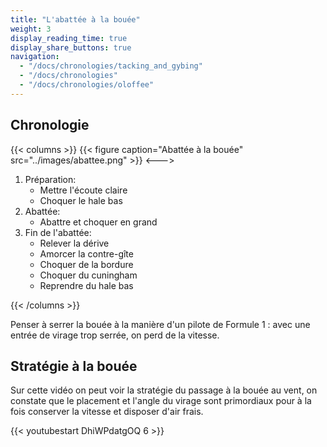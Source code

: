 ```yaml
---
title: "L'abattée à la bouée"
weight: 3
display_reading_time: true
display_share_buttons: true
navigation:
  - "/docs/chronologies/tacking_and_gybing"
  - "/docs/chronologies"
  - "/docs/chronologies/oloffee"
---
```

## Chronologie
{{< columns >}}
{{< figure caption="Abattée à la bouée" src="../images/abattee.png" >}}
<--->

1. Préparation:
    * Mettre l'écoute claire
    * Choquer le hale bas
2. Abattée:
    * Abattre et choquer en grand
3. Fin de l'abattée:
    * Relever la dérive
    * Amorcer la contre-gîte
    * Choquer de la bordure
    * Choquer du cuningham
    * Reprendre du hale bas

{{< /columns >}}

Penser à serrer la bouée à la manière d'un pilote de Formule 1 : avec une entrée de virage trop serrée, on perd de la vitesse.

## Stratégie à la bouée
Sur cette vidéo on peut voir la stratégie du passage à la bouée au vent, on constate que le placement et l'angle du virage sont primordiaux pour à la fois conserver la vitesse et disposer d'air frais.

{{< youtubestart DhiWPdatgOQ 6 >}}
